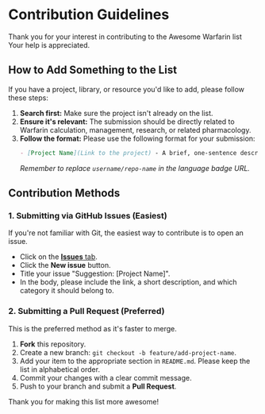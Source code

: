 # Contribution Guidelines

Thank you for your interest in contributing to the Awesome Warfarin list Your help is appreciated.

## How to Add Something to the List

If you have a project, library, or resource you'd like to add, please follow these steps:

1.  **Search first:** Make sure the project isn't already on the list.
2.  **Ensure it's relevant:** The submission should be directly related to Warfarin calculation, management, research, or related pharmacology.
3.  **Follow the format:** Please use the following format for your submission:
    ```markdown
    - [Project Name](Link to the project) - A brief, one-sentence description. ![Language](https://img.shields.io/github/languages/top/username/repo-name)
    ```
    *Remember to replace `username/repo-name` in the language badge URL.*

## Contribution Methods

### 1. Submitting via GitHub Issues (Easiest)

If you're not familiar with Git, the easiest way to contribute is to open an issue.

- Click on the [**Issues** tab](https://github.com/pharmacist-sabot/awesome-warfarin/issues).
- Click the **New issue** button.
- Title your issue "Suggestion: [Project Name]".
- In the body, please include the link, a short description, and which category it should belong to.

### 2. Submitting a Pull Request (Preferred)

This is the preferred method as it's faster to merge.

1.  **Fork** this repository.
2.  Create a new branch: `git checkout -b feature/add-project-name`.
3.  Add your item to the appropriate section in `README.md`. Please keep the list in alphabetical order.
4.  Commit your changes with a clear commit message.
5.  Push to your branch and submit a **Pull Request**.

Thank you for making this list more awesome!
